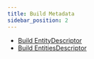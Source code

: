 ```yaml
---
title: Build Metadata
sidebar_position: 2
---
```


+ [Build EntityDescriptor](build-metadata/entity)
+ [Build EntitiesDescriptor](build-metadata/entities)
